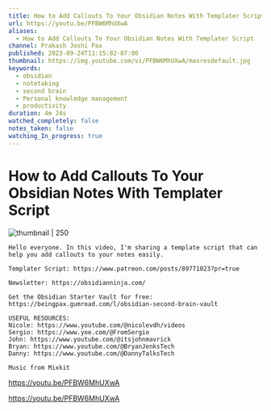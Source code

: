 ```yaml
---
title: How to Add Callouts To Your Obsidian Notes With Templater Script
url: https://youtu.be/PFBW6MhUXwA
aliases:
  - How to Add Callouts To Your Obsidian Notes With Templater Script
channel: Prakash Joshi Pax
published: 2023-09-24T11:15:02-07:00
thumbnail: https://img.youtube.com/vi/PFBW6MhUXwA/maxresdefault.jpg
keywords:
  - obsidian
  - notetaking
  - second brain
  - Personal knowledge management
  - productivity
duration: 4m 24s
watched_completely: false
notes_taken: false
watching_In_progress: true
---
```



# How to Add Callouts To Your Obsidian Notes With Templater Script



![thumbnail | 250](https://img.youtube.com/vi/PFBW6MhUXwA/maxresdefault.jpg)



```
Hello everyone. In this video, I'm sharing a template script that can help you add callouts to your notes easily. 

Templater Script: https://www.patreon.com/posts/89771023?pr=true

Newsletter: https://obsidianninja.com/

Get the Obsidian Starter Vault for free: https://beingpax.gumroad.com/l/obsidian-second-brain-vault

USEFUL RESOURCES:
Nicole: https://www.youtube.com/@nicolevdh/videos
Sergio: https://www.yoe.com/@FromSergio
John: https://www.youtube.com/@itsjohnmavrick
Bryan: https://www.youtube.com/@BryanJenksTech
Danny: https://www.youtube.com/@DannyTalksTech

Music from Mixkit
```




https://youtu.be/PFBW6MhUXwA



https://youtu.be/PFBW6MhUXwA


